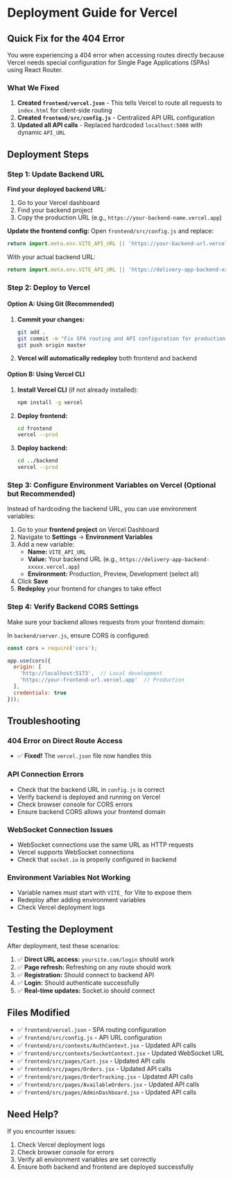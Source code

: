 # Deployment Guide for Vercel

## Quick Fix for the 404 Error

You were experiencing a 404 error when accessing routes directly because Vercel needs special configuration for Single Page Applications (SPAs) using React Router.

### What We Fixed

1. **Created `frontend/vercel.json`** - This tells Vercel to route all requests to `index.html` for client-side routing
2. **Created `frontend/src/config.js`** - Centralized API URL configuration
3. **Updated all API calls** - Replaced hardcoded `localhost:5000` with dynamic `API_URL`

## Deployment Steps

### Step 1: Update Backend URL

**Find your deployed backend URL:**
1. Go to your Vercel dashboard
2. Find your backend project
3. Copy the production URL (e.g., `https://your-backend-name.vercel.app`)

**Update the frontend config:**
Open `frontend/src/config.js` and replace:
```javascript
return import.meta.env.VITE_API_URL || 'https://your-backend-url.vercel.app';
```

With your actual backend URL:
```javascript
return import.meta.env.VITE_API_URL || 'https://delivery-app-backend-xxxxx.vercel.app';
```

### Step 2: Deploy to Vercel

#### Option A: Using Git (Recommended)

1. **Commit your changes:**
   ```bash
   git add .
   git commit -m "Fix SPA routing and API configuration for production"
   git push origin master
   ```

2. **Vercel will automatically redeploy** both frontend and backend

#### Option B: Using Vercel CLI

1. **Install Vercel CLI** (if not already installed):
   ```bash
   npm install -g vercel
   ```

2. **Deploy frontend:**
   ```bash
   cd frontend
   vercel --prod
   ```

3. **Deploy backend:**
   ```bash
   cd ../backend
   vercel --prod
   ```

### Step 3: Configure Environment Variables on Vercel (Optional but Recommended)

Instead of hardcoding the backend URL, you can use environment variables:

1. Go to your **frontend project** on Vercel Dashboard
2. Navigate to **Settings** → **Environment Variables**
3. Add a new variable:
   - **Name:** `VITE_API_URL`
   - **Value:** Your backend URL (e.g., `https://delivery-app-backend-xxxxx.vercel.app`)
   - **Environment:** Production, Preview, Development (select all)
4. Click **Save**
5. **Redeploy** your frontend for changes to take effect

### Step 4: Verify Backend CORS Settings

Make sure your backend allows requests from your frontend domain:

In `backend/server.js`, ensure CORS is configured:
```javascript
const cors = require('cors');

app.use(cors({
  origin: [
    'http://localhost:5173',  // Local development
    'https://your-frontend-url.vercel.app'  // Production
  ],
  credentials: true
}));
```

## Troubleshooting

### 404 Error on Direct Route Access
- ✅ **Fixed!** The `vercel.json` file now handles this

### API Connection Errors
- Check that the backend URL in `config.js` is correct
- Verify backend is deployed and running on Vercel
- Check browser console for CORS errors
- Ensure backend CORS allows your frontend domain

### WebSocket Connection Issues
- WebSocket connections use the same URL as HTTP requests
- Vercel supports WebSocket connections
- Check that `socket.io` is properly configured in backend

### Environment Variables Not Working
- Variable names must start with `VITE_` for Vite to expose them
- Redeploy after adding environment variables
- Check Vercel deployment logs

## Testing the Deployment

After deployment, test these scenarios:

1. ✅ **Direct URL access:** `yoursite.com/login` should work
2. ✅ **Page refresh:** Refreshing on any route should work
3. ✅ **Registration:** Should connect to backend API
4. ✅ **Login:** Should authenticate successfully
5. ✅ **Real-time updates:** Socket.io should connect

## Files Modified

- ✅ `frontend/vercel.json` - SPA routing configuration
- ✅ `frontend/src/config.js` - API URL configuration
- ✅ `frontend/src/contexts/AuthContext.jsx` - Updated API calls
- ✅ `frontend/src/contexts/SocketContext.jsx` - Updated WebSocket URL
- ✅ `frontend/src/pages/Cart.jsx` - Updated API calls
- ✅ `frontend/src/pages/Orders.jsx` - Updated API calls
- ✅ `frontend/src/pages/OrderTracking.jsx` - Updated API calls
- ✅ `frontend/src/pages/AvailableOrders.jsx` - Updated API calls
- ✅ `frontend/src/pages/AdminDashboard.jsx` - Updated API calls

## Need Help?

If you encounter issues:
1. Check Vercel deployment logs
2. Check browser console for errors
3. Verify all environment variables are set correctly
4. Ensure both backend and frontend are deployed successfully

